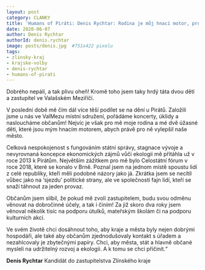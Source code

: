```yaml
---
layout: post
category: CLANKY
title: 'Humans of Piráti: Denis Rychtar: Rodina je můj hnací motor, pro ní chci lepší kraj'
date: 2020-06-07
author: Denis Rychtar
authorId: denis.rychtar
image: posts/denis.jpg  #751x422 pixelu
tags: 
- zlinsky-kraj
- krajske-volby
- denis-rychtar
- humans-of-pirati
---
```


Dobrého nepálí, a tak plivu oheň! Kromě toho jsem taky hrdý táta dvou dětí a zastupitel ve Valašském Meziříčí.

V poslední době mě čím dál více těší podílet se na dění u Pirátů. Založili jsme u nás ve ValMezu místní sdružení, pořádáme koncerty, úklidy a nasloucháme občanům! Nejvíc je však pro mě moje rodina a mé dvě úžasné děti, které jsou mým hnacím motorem, abych právě pro ně vylepšil naše město.

Celková nespokojenost s fungováním státní správy, stagnace vývoje a nevyrovnaná koncepce ekonomických zájmů vůči ekologii mě přitáhla už v roce 2013 k Pirátům. Největším zážitkem pro mě bylo Celostátní fórum v roce 2018, které se konalo v Brně. Poznal jsem na jednom místě spoustu lidí z celé republiky, kteří měli podobné názory jako já. Zkrátka jsem se necítil vůbec jako na ‘sjezdu’ politické strany, ale ve společnosti fajn lidí, kteří se snaží táhnout za jeden provaz.

Občanům jsem slíbil, že pokud mě zvolí zastupitelem, budu svou odměnu věnovat na dobročinné účely, a tak i činím! Za již skoro dva roky jsem věnoval několik tisíc na podporu útulků, mateřským školám či na podporu kulturních akcí.

Ve svém životě chci dosáhnout toho, aby kraje a města byly nejen dobrými hospodáři, ale také aby občanům zjednodušovaly kontakt s úřadem a nezahlcovaly je zbytečnými papíry. Chci, aby města, stát a hlavně občané mysleli na udržitelný rozvoj a ekologii. A k tomu se chci přičinit.“

**Denis Rychtar** 
Kandidát do zastupitelstva Zlínského kraje
